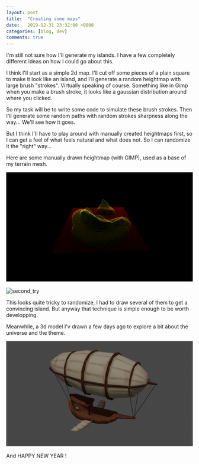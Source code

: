 ```yaml
---
layout: post
title:  "Creating some maps"
date:   2019-12-31 23:32:00 +0000
categories: [blog, dev]
comments: true
---
```


I'm still not sure how I'll generate my islands. I have a few completely
different ideas on how I could go about this.

I think I'll start as a simple 2d map. I'll cut off some pieces of a plain
square to make it look like an island, and I'll generate a random heightmap with
large brush "strokes". Virtually speaking of course. Something like in Gimp when
you make a brush stroke, it looks like a gaussian distribution around where you
clicked.

So my task will be to write some code to simulate these brush strokes.  Then
I'll generate some random paths with random strokes sharpness along the way...
We'll see how it goes.

But I think I'll have to play around with manually created heightmaps first, so
I can get a feel of what feels natural and what does not. So I can randomize it
the "right" way...

Here are some manually drawn heightmap (with GIMP), used as a base of my terrain
mesh.

![first_try](/assets/2019-12-31_island_1.gif)

![second_try](/assets/2019-12-31_island_2.gif)

This looks quite tricky to randomize, I had to draw several of them to get a
convincing island. But anyway that technique is simple enough to be worth
developping.

Meanwhile, a 3d model I'v drawn a few days ago to explore a bit about the universe
and the theme.

![zeppelin](/assets/2019-12-31_zeppelin.png)

And HAPPY NEW YEAR !
